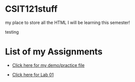# CSIT121stuff
my place to store all the HTML I will be learning this semester!

testing

<h1>List of my Assignments</h1>

<ul>

<li>

<a href="practice/demo.html">Click here for my demo/practice file</a>
  
</li>

<li><a href="lab01/aboutme.html">Click here for Lab 01</a></li>


</ul>
